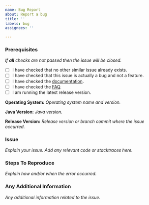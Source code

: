 ```yaml
---
name: Bug Report
about: Report a bug
title: ''
labels: bug
assignees: ''

---
```


### Prerequisites
*If **all** checks are not passed then the issue will be closed.*
- [ ] I have checked that no other similar issue already exists.
- [ ] I have checked that this issue is actually a bug and not a feature.
- [ ] I have checked the [documentation](https://mal4j.kttdevelopment.com/).
- [ ] I have checked the [FAQ](https://github.com/Katsute/Mal4J/blob/main/faq.md).
- [ ] I am running the latest release version.

**Operating System:** *Operating system name and version.*


**Java Version:** *Java version.*


**Release Version:** *Release version or branch commit where the issue occurred.*


### Issue
*Explain your issue. Add any relevant code or stacktraces here.*


### Steps To Reproduce
*Explain how and/or when the error occurred.*


### Any Additional Information
*Any additional information related to the issue.*
